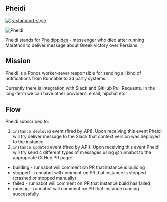 ## Pheidi

[![js-standard-style](https://img.shields.io/badge/code%20style-standard-brightgreen.svg)](http://standardjs.com/)


![Pheidi](https://upload.wikimedia.org/wikipedia/commons/thumb/2/28/Phidippides.jpg/220px-Phidippides.jpg)

Pheidi stands for [Pheidippides](https://en.wikipedia.org/wiki/Pheidippides) -
messenger who died after running Marathon to deliver message about Greek victory over Persians.


## Mission

Pheidi is a Ponos worker-sever responsible for sending all kind of notifications from Runnable to 3d party systems.

Currently there is integration with Slack and GitHub Pull Requests. In the long-term we can have other providers: email, hipchat etc.


## Flow

Pheidi subscribed to:

  1. `instance.deployed` event (fired by API). Upon receiving this event Pheidi will try deliver message to the Slack that context version was deployed to the instance
  2. `instance.updated` event (fired by API). Upon receiving this event Pheidi will try send 4 different types of messages using @runnabot to the appropriate GitHub PR page:
   - building - runnabot will comment on PR that instance is building
   - stopped - runnabot will comment on PR that instance is stopped (crashed or stopped manually)
   - failed - runnabot will comment on PR that instance build has failed
   - running - runnabot will comment on PR that instance running successfully
